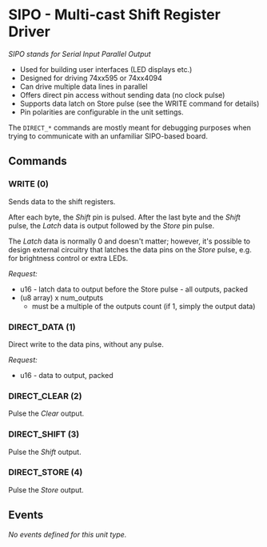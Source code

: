 # SIPO - Multi-cast Shift Register Driver

*SIPO stands for Serial Input Parallel Output*

- Used for building user interfaces (LED displays etc.)
- Designed for driving 74xx595 or 74xx4094
- Can drive multiple data lines in parallel
- Offers direct pin access without sending data (no clock pulse)
- Supports data latch on Store pulse (see the WRITE command for details)
- Pin polarities are configurable in the unit settings.

The `DIRECT_*` commands are mostly meant for debugging purposes when trying to communicate with an unfamiliar SIPO-based board.

## Commands

### WRITE (0)

Sends data to the shift registers.

After each byte, the *Shift* pin is pulsed. After the last byte and the *Shift* pulse, the *Latch* data is output followed by the *Store* pin pulse.

The *Latch* data is normally 0 and doesn't matter; however, it's possible to design
external circuitry that latches the data pins on the *Store* pulse, e.g. for brightness
control or extra LEDs.

*Request:*
- u16 - latch data to output before the Store pulse - all outputs, packed
- (u8 array) x num_outputs
  - must be a multiple of the outputs count (if 1, simply the output data)

### DIRECT_DATA (1)

Direct write to the data pins, without any pulse.

*Request:*
- u16 - data to output, packed

### DIRECT_CLEAR (2)

Pulse the *Clear* output.

### DIRECT_SHIFT (3)

Pulse the *Shift* output.

### DIRECT_STORE (4)

Pulse the *Store* output.

## Events

*No events defined for this unit type.*
